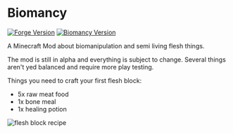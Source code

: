 # Biomancy

[![Forge Version](https://img.shields.io/badge/Minecraft%20Forge-1.16.5--36.0.42-orange)](https://files.minecraftforge.net/maven/net/minecraftforge/forge/index_1.16.4.html)
[![Biomancy Version](https://img.shields.io/badge/Biomancy-0.2.0--alpha.1-red)](https://github.com/Elenterius/Biomancy)

A Minecraft Mod about biomanipulation and semi living flesh things.

The mod is still in alpha and everything is subject to change. Several things aren't yed balanced and require more play testing.

Things you need to craft your first flesh block:

- 5x raw meat food
- 1x bone meal
- 1x healing potion

![flesh block recipe](media/flesh_block_recipe.gif)